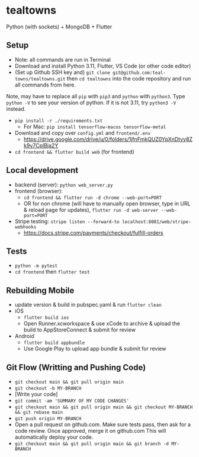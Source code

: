 # tealtowns

Python (with sockets) + MongoDB + Flutter

## Setup

- Note: all commands are run in Terminal
- Download and install Python 3.11, Flutter, VS Code (or other code editor)
- (Set up Github SSH key and) `git clone git@github.com:teal-towns/tealtowns.git` then `cd tealtowns` into the code repository and run all commands from here.

Note, may have to replace all `pip` with `pip3` and `python` with `python3`. Type `python -V` to see your version of python. If it is not 3.11, try `python3 -V` instead.
- `pip install -r ./requirements.txt`
  - For Mac: `pip install tensorflow-macos tensorflow-metal`
- Download and copy over `config.yml` and `frontend/.env`
  - https://drive.google.com/drive/u/0/folders/1jfnFmkQUZ0YpXnDtyy8Zk9y7CplBja2Y
- `cd frontend && flutter build web` (for frontend)

## Local development

- backend (server): `python web_server.py`
- frontend (browser):
  - `cd frontend && flutter run -d chrome --web-port=PORT`
  - OR for non chrome (will have to manually open browser, type in URL & reload page for updates), `flutter run -d web-server --web-port=PORT`
- Stripe testing: `stripe listen --forward-to localhost:8081/web/stripe-webhooks`
  - https://docs.stripe.com/payments/checkout/fulfill-orders

## Tests

- `python -m pytest`
- `cd frontend` then `flutter test`

## Rebuilding Mobile

- update version & build in pubspec.yaml & run `flutter clean`
- iOS
  - `flutter build ios`
  - Open Runner.xcworkspace & use xCode to archive & upload the build to AppStoreConnect & submit for review
- Android
  - `flutter build appbundle`
  - Use Google Play to upload app bundle & submit for review

## Git Flow (Writting and Pushing Code)
- `git checkout main && git pull origin main`
- `git checkout -b MY-BRANCH`
- [Write your code]
- `git commit -am 'SUMMARY OF MY CODE CHANGES'`
- `git checkout main && git pull origin main && git checkout MY-BRANCH && git rebase main`
- `git push origin MY-BRANCH`
- Open a pull request on github.com. Make sure tests pass, then ask for a code review. Once approved, merge it on github.com This will automatically deploy your code.
- `git checkout main && git pull origin main && git branch -d MY-BRANCH`
